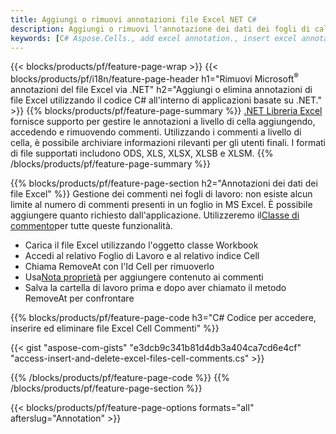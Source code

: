 ```yaml
---
title: Aggiungi o rimuovi annotazioni file Excel NET C#
description: Aggiungi o rimuovi l'annotazione dei dati dei fogli di calcolo Excel e OpenOffice con solo poche righe di codice C#.
keywords: [C# Aspose.Cells., add excel annotation., insert excel annotation., access excel annotation., remove excel annotation., delete excel annotation., add annotation in excel., insert annotation in excel., access annotation in excel., remove annotation in excel., delete annotation in excel]
---
```

{{< blocks/products/pf/feature-page-wrap >}}
{{< blocks/products/pf/i18n/feature-page-header h1="Rimuovi Microsoft<sup>&reg;</sup> annotazioni del file Excel via .NET" h2="Aggiungi o elimina annotazioni di file Excel utilizzando il codice C# all\'interno di applicazioni basate su .NET." >}}
{{% blocks/products/pf/feature-page-summary %}}
[.NET Libreria Excel](/cells/it/net/) fornisce supporto per gestire le annotazioni a livello di cella aggiungendo, accedendo e rimuovendo commenti. Utilizzando i commenti a livello di cella, è possibile archiviare informazioni rilevanti per gli utenti finali. I formati di file supportati includono ODS, XLS, XLSX, XLSB e XLSM.
{{% /blocks/products/pf/feature-page-summary %}}

{{% blocks/products/pf/feature-page-section h2="Annotazioni dei dati dei file Excel" %}}
 Gestione dei commenti nei fogli di lavoro: non esiste alcun limite al numero di commenti presenti in un foglio in MS Excel. È possibile aggiungere quanto richiesto dall'applicazione. Utilizzeremo il[Classe di commento](https://reference.aspose.com/cells/net/aspose.cells/comment)per tutte queste funzionalità.

+ Carica il file Excel utilizzando l'oggetto classe Workbook
+ Accedi al relativo Foglio di Lavoro e al relativo indice Cell
+ Chiama RemoveAt con l'Id Cell per rimuoverlo
 + Usa[Nota proprietà](https://reference.aspose.com/cells/net/aspose.cells/comment/properties/note) per aggiungere contenuto ai commenti
+ Salva la cartella di lavoro prima e dopo aver chiamato il metodo RemoveAt per confrontare

{{% blocks/products/pf/feature-page-code h3="C# Codice per accedere, inserire ed eliminare file Excel Cell Commenti" %}}


{{< gist "aspose-com-gists" "e3dcb9c341b81d4db3a404ca7cd6e4cf" "access-insert-and-delete-excel-files-cell-comments.cs" >}}

{{% /blocks/products/pf/feature-page-code %}}
{{% /blocks/products/pf/feature-page-section %}}

{{< blocks/products/pf/feature-page-options formats="all" afterslug="Annotation" >}}
